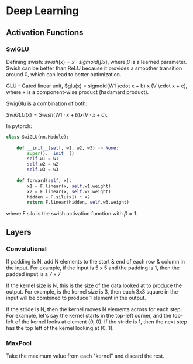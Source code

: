 # Deep Learning

## Activation Functions

### SwiGLU

Defining swish: $swish(x) = x \cdot sigmoid(\beta x)$, where $\beta$ is a learned parameter. Swish can be better than ReLU because it provides a smoother transition around 0, which can lead to better optimization.

GLU - Gated linear unit, $glu(x) = sigmoid(W1 \cdot x + b) x (V \cdot x + c), where x is a component-wise product (hadamard product).

SwigGlu is a combination of both:

$SwiGLU(x) = Swish(W1 \cdot x + b) x (V \cdot x + c)$.

In pytorch:

```python
class SwiGLU(nn.Module):
    
    def __init__(self, w1, w2, w3) -> None:
        super().__init__()
        self.w1 = w1
        self.w2 = w2
        self.w3 = w3
    
    def forward(self, x):
        x1 = F.linear(x, self.w1.weight)
        x2 = F.linear(x, self.w2.weight)
        hidden = F.silu(x1) * x2
        return F.linear(hidden, self.w3.weight)
```
where F.silu is the swish activation function with $\beta = 1$.

## Layers

### Convolutional

If padding is N, add N elements to the start & end of each row & column in the input. For example, if the input is 5 x 5 and the padding is 1, then the padded input is a 7 x 7

If the kernel size is N, this is the size of the data looked at to produce the output. For example, is the kernel size is 3, then each 3x3 square in the input will be combined to produce 1 element in the output.

If the stride is N, then the kernel moves N elements across for each step. For example, let's say the kernel starts in the top-left corner, and the top-left of the kernel looks at element (0, 0). If the stride is 1, then the next step has the top left of the kernel looking at (0, 1).

### MaxPool

Take the maximum value from each "kernel" and discard the rest.

